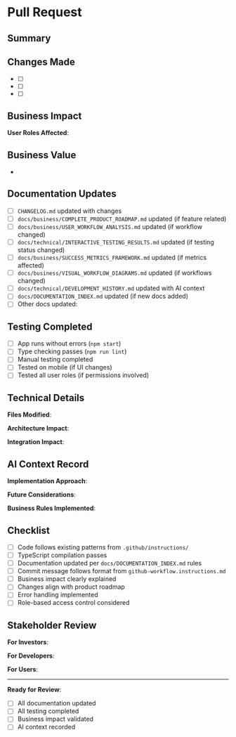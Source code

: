# Pull Request

## Summary

<!-- Provide a clear summary of what this PR changes and why -->

## Changes Made

<!-- List specific changes in this PR -->

- [ ]
- [ ]
- [ ]

## Business Impact

<!-- Explain how this benefits users and the business -->

**User Roles Affected**: <!-- property_owner, cleaner, co_host, or multiple -->

**Business Value**
-

-

## Documentation Updates

<!-- Check all that apply -->

- [ ] `CHANGELOG.md` updated with changes
- [ ] `docs/business/COMPLETE_PRODUCT_ROADMAP.md` updated (if feature related)
- [ ] `docs/business/USER_WORKFLOW_ANALYSIS.md` updated (if workflow changed)
- [ ] `docs/technical/INTERACTIVE_TESTING_RESULTS.md` updated (if testing status changed)
- [ ] `docs/business/SUCCESS_METRICS_FRAMEWORK.md` updated (if metrics affected)
- [ ] `docs/business/VISUAL_WORKFLOW_DIAGRAMS.md` updated (if workflows changed)
- [ ] `docs/technical/DEVELOPMENT_HISTORY.md` updated with AI context
- [ ] `docs/DOCUMENTATION_INDEX.md` updated (if new docs added)
- [ ] Other docs updated: <!-- list files -->

## Testing Completed

- [ ] App runs without errors (`npm start`)
- [ ] Type checking passes (`npm run lint`)
- [ ] Manual testing completed
- [ ] Tested on mobile (if UI changes)
- [ ] Tested all user roles (if permissions involved)

## Technical Details

**Files Modified**:
<!-- List key files changed -->

**Architecture Impact**:
<!-- Any changes to data models, services, or component patterns -->

**Integration Impact**:
<!-- Any changes affecting third-party services -->

## AI Context Record

<!-- For significant changes, provide context for future AI development -->

**Implementation Approach**:
<!-- Key technical decisions and patterns used -->

**Future Considerations**:
<!-- What to watch out for, potential improvements, or next steps -->

**Business Rules Implemented**:
<!-- Any new business logic or constraints added -->

## Checklist

- [ ] Code follows existing patterns from `.github/instructions/`
- [ ] TypeScript compilation passes
- [ ] Documentation updated per `docs/DOCUMENTATION_INDEX.md` rules
- [ ] Commit message follows format from `github-workflow.instructions.md`
- [ ] Business impact clearly explained
- [ ] Changes align with product roadmap
- [ ] Error handling implemented
- [ ] Role-based access control considered

## Stakeholder Review

**For Investors**: <!-- How this advances business goals -->

**For Developers**: <!-- Technical patterns and decisions to note -->

**For Users**: <!-- How this improves the user experience -->

---

**Ready for Review**: <!-- Check when ready -->

- [ ] All documentation updated
- [ ] All testing completed  
- [ ] Business impact validated
- [ ] AI context recorded

